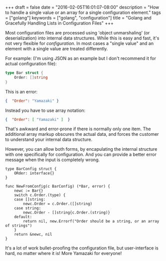 +++
draft = false
date = "2016-02-05T16:01:07-08:00"
description = "How to handle a single value or an array for a single configuration element."
tags = ["golang"]
keywords = ["golang", "configuration"]
title = "Golang and Gracefully Handling Lists in Configuration Files"
+++

Most configuration files are processed using 'object unmarshaling' (or
deserialization) into internal data structures.  While this is easy
and fast, it's not very flexible for *configuration*.  In most cases
a "single value" and an element with a single value are treated
differently. <!--more-->

For example: (I'm using JSON as an example but I don't
recommend it for actual configuration file):

```go
type Bar struct {
    Order: []string
}
```

This is an error:

```json
{  "Order": "Yamazaki" }
```


Instead you have to use array notation:

```json
{  "Order": [ "Yamazaki" ]  }
```

That's awkward and error-prone if there is normally only one item.
The additional array markup obscures the actual data, and forces the
customer to understand your internal data structure.

However, you can allow both forms, by encapulating the internal
structure with one specifically for configuration.  And you can
provide a better error message when the input is completely wrong.


```
type BarConfig struct {
    ORder: interface{}
}

func NewFromConfig(c BarConfig) (*Bar, error) {
    newc := Bar{}
    switch c.Order.(type) {
    case []string:
        newc.Order = c.Order.([]string)
    case string:
        newc.Order - []string{c.Order.(string)}
    default:
        return nil, new.Errorf("Order should be a string, or an array of strings")
    }
    return &newc, nil
}
```

It's a lot of work bullet-proofing the configuration file, but
user-interface is hard, no matter where it is!  More Yamazaki for
everyone!

